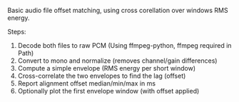 Basic audio file offset matching, using cross corellation over windows RMS energy.

Steps:
1. Decode both files to raw PCM (Using ffmpeg-python, ffmpeg required in Path)
2. Convert to mono and normalize (removes channel/gain differences)
3. Compute a simple envelope (RMS energy per short window)
4. Cross-correlate the two envelopes to find the lag (offset)
5. Report alignment offset median/min/max in ms
6. Optionally plot the first envelope window (with offset applied)
